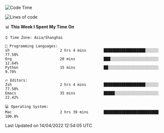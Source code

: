 <!--START_SECTION:waka-->
![Code Time](http://img.shields.io/badge/Code%20Time-695%20hrs%2056%20mins-blue)

![Lines of code](https://img.shields.io/badge/From%20Hello%20World%20I%27ve%20Written-22%20Thousand%20lines%20of%20code-blue)

📊 **This Week I Spent My Time On** 

```text
⌚︎ Time Zone: Asia/Shanghai

💬 Programming Languages: 
sh                       2 hrs 4 mins        ███████████████████░░░░░░   77.58% 
Org                      20 mins             ███░░░░░░░░░░░░░░░░░░░░░░   12.64% 
Python                   15 mins             ██░░░░░░░░░░░░░░░░░░░░░░░   9.78%

🔥 Editors: 
Zsh                      2 hrs 4 mins        ███████████████████░░░░░░   77.58% 
Emacs                    35 mins             █████░░░░░░░░░░░░░░░░░░░░   22.42%

💻 Operating System: 
Mac                      2 hrs 39 mins       █████████████████████████   100.0%

```


 Last Updated on 14/04/2022 12:54:05 UTC
<!--END_SECTION:waka-->

